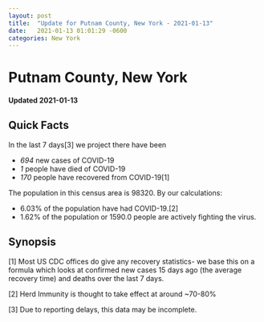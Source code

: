 ```yaml
---
layout: post
title:  "Update for Putnam County, New York - 2021-01-13"
date:   2021-01-13 01:01:29 -0600
categories: New York
---
```


# Putnam County, New York
#### Updated 2021-01-13

## Quick Facts

In the last 7 days[3] we project there have been
- *694* new cases of COVID-19
- *1* people have died of COVID-19
- *170* people have recovered from COVID-19[1]

The population in this census area is 98320. By our calculations:
- 6.03% of the population have had COVID-19.[2]
- 1.62% of the population or 1590.0 people are actively fighting the virus.

## Synopsis




[1] Most US CDC offices do give any recovery statistics- we base this on a formula which looks at confirmed new cases
15 days ago (the average recovery time) and deaths over the last 7 days.

[2] Herd Immunity is thought to take effect at around ~70-80%

[3] Due to reporting delays, this data may be incomplete.
 
    
